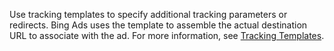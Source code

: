 Use tracking templates to specify additional tracking parameters or redirects. Bing Ads uses the template to assemble the actual destination URL to associate with the ad. For more information, see [Tracking Templates](/bingads/guides/url-tracking-upgraded-urls#trackingtemplatevalidation).
